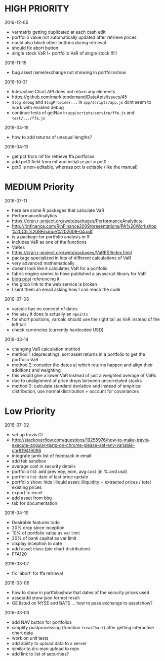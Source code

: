 # HIGH PRIORITY
2016-12-05
* varmatrix getting duplicated at each cash edit
* portfolio value not automatically updated after retrieve prices
 * could also block other buttons during retrieval
 * should fix abort button
* single stock VaR != portfolio VaR of single stock !!!!!

2016-11-15
* bug asset name/exchange not showing in portfolioshow

2016-10-31
* Interactive Chart API does not return any elements
 * https://github.com/markitondemand/DataApis/issues/45
* `$log.debug` and `$logProvider...` in `app/scripts/app.js` dont seem to work with enabled debug
* continue tests of getNav in `app/scripts/service/ffa.js` and `test/.../ffa.js`

2016-04-19
* how to add returns of unequal lengths?

2016-04-13
* get pct from mf for retrieve ffa portfolios
 * add pct0 field from mf and initialize pct = pct0
 * pct0 is non-editable, whereas pct is editable (like the manual)

# MEDIUM Priority
2016-07-11
* here are some R packages that calculate VaR
 * PerformanceAnalytics
  * https://cran.r-project.org/web/packages/PerformanceAnalytics/
  * http://rinfinance.com/RinFinance2009/presentations/PA%20Workshop%20Chi%20RFinance%202009-04.pdf
  * is a package for portfolio analysis in R
  * includes VaR as one of the functions
 * VaRes
  * https://cran.r-project.org/web/packages/VaRES/index.html
  * package specialized in lots of different calculations of VaR
  * very advanced mathematically
  * doesnt look like it calculates VaR for a portfolio
* fabric engine seems to have published a javascript library for VaR
 * [blog post](http://fabricengine.com/benchmark-node-js-value-at-risk-web-service/) referencing it
 * the gitub link to the web service is broken
 * I sent them an email asking how I can reach the code

2016-07-06
* varcalc has no concept of dates
 * the `nday` it does is actually an `npoints`
* for short positions, varcalc should use the right tail as VaR instead of the left tail
* check currencies (currently hardcoded USD)

2016-03-14
* changing VaR calculation method
 * method 1 (deprecating): sort asset returns in a portfolio to get the portfolio VaR
 * method 2: consider the dates at which returns happen and align their additions and weighting
  * this would give a lower VaR instead of just a weighted average of VaRs
  * due to unalignment of price drops between uncorrelated stocks
 * method 3: calculate standard deviation and instead of empirical distribution, use normal distribution + account for covariances

# Low Priority
2016-07-02
* set up travis CI
 * http://stackoverflow.com/questions/19255976/how-to-make-travis-execute-angular-tests-on-chrome-please-set-env-variable-chr#19416096
* integrate tarek list of feedback in email
 * add tab sandbox
 * average cost in security details
 * portfolio list: add prev eoy, eom, avg cost (in % and usd)
 * portfolio list: date of last price update
 * portfolio show: hide illiquid asset: illiquidity = extracted prices / total existing prices
 * export to excel
 * add asset from bbg
 * tab for documentation

2016-04-19
* Desirable features todo
 * 20% drop since inception
 * 10% of portfolio value as var limit
 * 20% of bank capital as var limit
 * display inception to date
 * add asset class (pie chart distribution)
 * FFA120

2016-03-07
* fix 'abort' for ffa retrieval

2016-03-06
* how to show in portfolioshow that dates of the security prices used
* assetadd show json format result
* GE listed on NYSE and BATS ... how to pass exchange to assetshow?

2016-03-03
* add NAV button for portfolios
* simplify postprocessing (function `treatChart`) after getting interactive chart data
* work on unit tests
* add ability to upload data to a server 
 * similar to dis-man upload to repo
* add link to list of securities?

